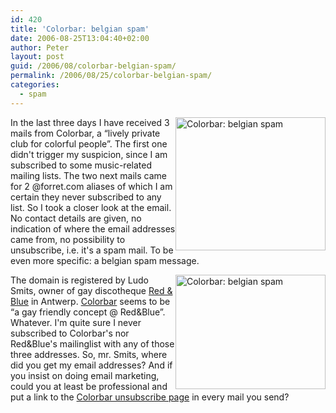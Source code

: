```yaml
---
id: 420
title: 'Colorbar: belgian spam'
date: 2006-08-25T13:04:40+02:00
author: Peter
layout: post
guid: /2006/08/colorbar-belgian-spam/
permalink: /2006/08/25/colorbar-belgian-spam/
categories:
  - spam
---
```

[<img  style="float: right" src="http://static.flickr.com/74/224388288_8acd24fc56_m.jpg" width="240" height="213" alt="Colorbar: belgian spam" />](http://www.flickr.com/photos/pforret/224388288/ "Photo Sharing")In the last three days I have received 3 mails from Colorbar, a &#8220;lively private club for colorful people&#8221;. The first one didn't trigger my suspicion, since I am subscribed to some music-related mailing lists. The two next mails came for 2 @forret.com aliases of which I am certain they never subscribed to any list. So I took a closer look at the email. No contact details are given, no indication of where the email addresses came from, no possibility to unsubscribe, i.e. it's a spam mail. To be even more specific: a belgian spam message.  
<!--more-->

  
[<img  style="float: right" src="http://static.flickr.com/98/224388287_f9436fce6d_m.jpg" width="240" height="183" alt="Colorbar: belgian spam" />](http://www.flickr.com/photos/pforret/224388287/ "Photo Sharing")The domain is registered by Ludo Smits, owner of gay discotheque [Red & Blue](http://www.redandblue.be/) in Antwerp. [Colorbar](http://www.colorbar.be) seems to be &#8220;a gay friendly concept @ Red&Blue&#8221;. Whatever. I'm quite sure I never subscribed to Colorbar's nor Red&Blue's mailinglist with any of those three addresses. So, mr. Smits, where did you get my email addresses? And if you insist on doing email marketing, could you at least be professional and put a link to the [Colorbar unsubscribe page](http://www.colorbar.be/lists/?p=unsubscribe&id=2) in every mail you send?